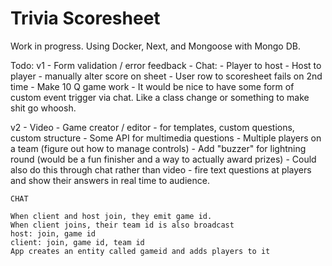 # Trivia Scoresheet

Work in progress. Using Docker, Next, and Mongoose with Mongo DB.

Todo:
 v1
    - Form validation / error feedback
    - Chat:
        - Player to host
        - Host to player
    - manually alter score on sheet
    - User row to scoresheet fails on 2nd time
    - Make 10 Q game work
    - It would be nice to have some form of custom event trigger via chat. Like a class change or something to make shit go whoosh.

 v2
    - Video
    - Game creator / editor - for templates, custom questions, custom structure
    - Some API for multimedia questions
    - Multiple players on a team (figure out how to manage controls)
    - Add "buzzer" for lightning round (would be a fun finisher and a way to actually award prizes)
    - Could also do this through chat rather than video - fire text questions at players and show their answers in real time to audience.

    CHAT

    When client and host join, they emit game id.
    When client joins, their team id is also broadcast
    host: join, game id
    client: join, game id, team id
    App creates an entity called gameid and adds players to it